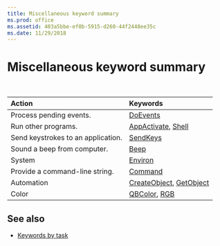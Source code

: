 ```yaml
---
title: Miscellaneous keyword summary
ms.prod: office
ms.assetid: 403a5bbe-ef0b-5915-d260-44f2448ee35c
ms.date: 11/29/2018
---
```



# Miscellaneous keyword summary

<br/>

|Action|Keywords|
|:-----|:-----|
|Process pending events.|[DoEvents](doevents-function.md)|
|Run other programs.|[AppActivate](appactivate-statement.md), [Shell](shell-function.md)|
|Send keystrokes to an application.|[SendKeys](sendkeys-statement.md)|
|Sound a beep from computer.|[Beep](beep-statement.md)|
|System|[Environ](environ-function.md)|
|Provide a command-line string.|[Command](command-function.md)|
|Automation|[CreateObject](createobject-function.md), [GetObject](getobject-function.md)|
|Color|[QBColor](qbcolor-function.md), [RGB](rgb-function.md)|

## See also

- [Keywords by task](keywords-by-task.md)